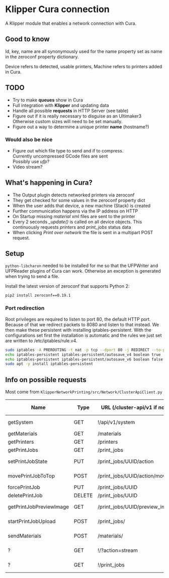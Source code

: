 # Klipper Cura connection

A Klipper module that enables a network connection with Cura.


## Good to know

Id, key, name are all synonymously used for the name property
set as name in the zeroconf property dictionary.

Device refers to detected, usable printers, Machine refers
to printers added in Cura.


## TODO

* Try to make **queues** show in Cura
* Full integration with **Klipper** and updating data
* Handle all possible **requests** in HTTP Server (see table)
* Figure out if it is really necessary to disguise as an Ultimaker3  
    Otherwise custom sizes will need to be set manually.
* Figure out a way to determine a unique printer **name** (hostname?)

### Would also be nice

* Figure out which file type to send and if to compress.  
    Currently uncompressed GCode files are sent  
    Possibly use _ufp_?
* Video stream?


## What's happening in Cura?

* The Output plugin detects networked printers via zeroconf
* They get checked for some values in the zeroconf property dict
* When the user adds that device, a new machine (Stack) is created
* Further communication happens via the IP address on HTTP
* On Startup missing _material_ xml files are sent to the printer
* Every 2 seconds _\_update()_ is called on all device objects.
    This continuously requests _printers_ and _print_jobs_ status data
* When clicking _Print over network_ the file is sent in a multipart POST request.


## Setup

`python-libcharon` needed to be installed for me so that the
UFPWriter and UFPReader plugins of Cura can work. Otherwise
an exception is generated when trying to send a file.

Install the latest version of zeroconf that supports Python 2:

`pip2 install zeroconf==0.19.1`

### Port redirection

Root privileges are required to listen to port 80, the default HTTP port.
Because of that we redirect packets to 8080 and listen to that instead.
We then make these persistent with installing iptables-persistent.
With the configurations set first the installation is automatic and the
rules we just set are written to /etc/iptables/rule.v4.

```bash
sudo iptables -A PREROUTING -t nat -p tcp --dport 80 -j REDIRECT --to-ports 8080
echo iptables-persistent iptables-persistent/autosave_v4 boolean true | sudo debconf-set-selections
echo iptables-persistent iptables-persistent/autosave_v6 boolean false | sudo debconf-set-selections
sudo apt -y install iptables-persistent
```


## Info on possible requests

Most come from `KlipperNetworkPrinting/src/Network/ClusterApiClient.py`

|Name                   |Type   |URL (/cluster-api/v1 if not !) |Data (sent or requested)       |Requested at           |Implemented
|-----------------------|-------|-------------------------------|-------------------------------|-----------------------|-----------
|getSystem              |GET    |!/api/v1/system                |PrinterSystemStatus            |At manual connection   |False
|getMaterials           |GET    |/materials                     |[ClusterMaterial]              |At startup             |True
|getPrinters            |GET    |/printers                      |[ClusterPrinterStatus]         |Periodically           |True
|getPrintJobs           |GET    |/print\_jobs                   |[ClusterPrintJobStatus]        |Periodically           |True
|setPrintJobState       |PUT    |/print\_jobs/UUID/action       |("pause", "print", "abort")    |                       |False
|movePrintJobToTop      |POST   |/print\_jobs/UUID/action/move  |json{"to\_position": 0, "list": "queued"}|             |False
|forcePrintJob          |PUT    |/print\_jobs/UUID              |json{"force": True}            |                       |False
|deletePrintJob         |DELETE |/print\_jobs/UUID              |                               |                       |False
|getPrintJobPreviewImage|GET    |/print\_jobs/UUID/preview\_image|Image bytes (PNG works)       |At job creation        |Temporary
|startPrintJobUpload    |POST   |/print\_jobs/                  |owner & .gcode file (MIME)     |"Print over Network"   |True
|sendMaterials          |POST   |/materials/                    |.xml.fdm-material file (MIME)  |Sent if not on printer |True
|?                      |GET    |!/?action=stream               |?                              |Open stream            |False
|?                      |GET    |!/print\_jobs                  |?                              |Browser view           |False
